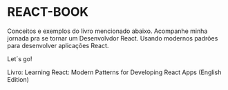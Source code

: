 # REACT-BOOK

Conceitos e exemplos do livro mencionado abaixo. Acompanhe minha jornada pra se tornar um Desenvolvdor React. 
Usando modernos padrões para desenvolver aplicações React. 

Let´s go! 

Livro: Learning React: Modern Patterns for Developing React Apps (English Edition)
